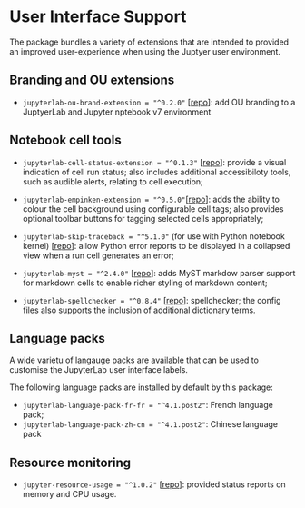 # User Interface Support

The package bundles a variety of extensions that are intended to provided an improved user-experience when using the Juptyer user environment.

## Branding and OU extensions

- `jupyterlab-ou-brand-extension = "^0.2.0"` [[repo](https://github.com/innovationOUtside/jupyterlab_ou_brand_extension/)]: add OU branding to a JuptyerLab and Jupyter nptebook v7 environment

## Notebook cell tools

- `jupyterlab-cell-status-extension = "^0.1.3"` [[repo](https://github.com/innovationOUtside/jupyterlab_cell_status_extension)]: provide a visual indication of cell run status; also includes additional accessibiloty tools, such as audible alerts, relating to cell execution;

- `jupyterlab-empinken-extension = "^0.5.0"`[[repo](https://github.com/innovationOUtside/jupyterlab_empinken_extension)]: adds the ability to colour the cell background using configurable cell tags;  also provides optional toolbar buttons for tagging selected cells appropriately; 

- `jupyterlab-skip-traceback = "^5.1.0"` (for use with Python notebook kernel) [[repo](https://github.com/deshaw/jupyterlab-skip-traceback)]: allow Python error reports to be displayed in a collapsed view when a run cell generates an error;

- `jupyterlab-myst = "^2.4.0"` [[repo](https://github.com/executablebooks/jupyterlab-myst)]: adds MyST markdow parser support for markdown cells to enable richer styling of markdown content;

- `jupyterlab-spellchecker = "^0.8.4"` [[repo](https://github.com/jupyterlab-contrib/spellchecker)]: spellchecker; the config files also supports the inclusion of additional dictionary terms.

## Language packs

A wide varietu of langauge packs are [available](https://github.com/jupyterlab/language-packs/tree/main/language-packs) that can be used to customise the JupyterLab user interface labels.

The following language packs are installed by default by this package:

- `jupyterlab-language-pack-fr-fr = "^4.1.post2"`: French language pack;
- `jupyterlab-language-pack-zh-cn = "^4.1.post2"`: Chinese language pack

## Resource monitoring

- `jupyter-resource-usage = "^1.0.2"` [[repo](https://github.com/jupyter-server/jupyter-resource-usage)]: provided status reports on memory and CPU usage.
